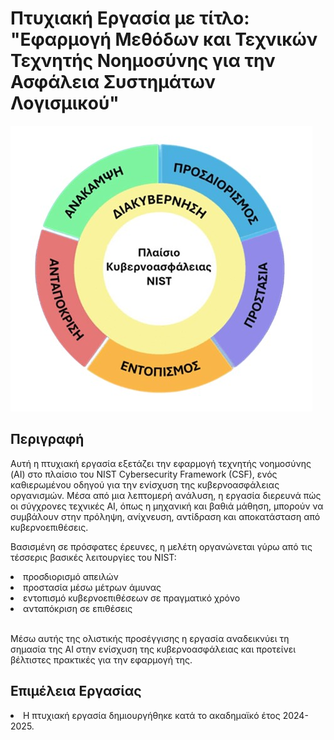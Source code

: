 # Πτυχιακή Εργασία με τίτλο: <br> "Εφαρμογή Μεθόδων και Τεχνικών Τεχνητής Νοημοσύνης για την Ασφάλεια Συστημάτων Λογισμικού"

<img src="folder/nist.jpg" alt="Project Logo">

## Περιγραφή

Αυτή η πτυχιακή εργασία εξετάζει την εφαρμογή τεχνητής νοημοσύνης (AI) στο πλαίσιο του NIST Cybersecurity Framework (CSF), ενός καθιερωμένου οδηγού για την ενίσχυση της κυβερνοασφάλειας οργανισμών. Μέσα από μια λεπτομερή ανάλυση, η εργασία διερευνά πώς οι σύγχρονες τεχνικές AI, όπως η μηχανική και βαθιά μάθηση, μπορούν να συμβάλουν στην πρόληψη, ανίχνευση, αντίδραση και αποκατάσταση από κυβερνοεπιθέσεις.

Βασισμένη σε πρόσφατες έρευνες, η μελέτη οργανώνεται γύρω από τις τέσσερις βασικές λειτουργίες του NIST: 

<li>προσδιορισμό απειλών</li> 
<li>προστασία μέσω μέτρων άμυνας</li> 
<li>εντοπισμό κυβερνοεπιθέσεων σε πραγματικό χρόνο</li>
<li>ανταπόκριση σε επιθέσεις</li><br>

Μέσω αυτής της ολιστικής προσέγγισης η εργασία αναδεικνύει τη σημασία της AI στην ενίσχυση της κυβερνοασφάλειας και προτείνει βέλτιστες πρακτικές για την εφαρμογή της.

## Επιμέλεια Εργασίας

<li>Η πτυχιακή εργασία δημιουργήθηκε κατά το ακαδημαϊκό έτος 2024-2025.</li> 